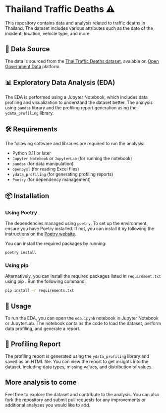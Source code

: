 # Thailand Traffic Deaths ⚠️

This repository contains data and analysis related to traffic deaths in Thailand. The dataset includes various attributes such as the date of the incident, location, vehicle type, and more.

## 📄 Data Source
The data is sourced from the [Thai Traffic Deaths dataset](https://data.go.th/dataset/rtddi), avaiable on [Open Government Data](https://data.go.th/) platform.

## 📊 Exploratory Data Analysis (EDA)
The EDA is performed using a Jupyter Notebook, which includes data profiling and visualization to understand the dataset better. The analysis using `pandas` library and the profiling report generation using the `ydata_profiling` library.

## 🛠️ Requirements
The following software and libraries are required to run the analysis:

- Python 3.11 or later
- `Jupyter Notebook` or `JupyterLab` (for running the notebook)
- `pandas` (for data manipulation)
- `openpyxl` (for reading Excel files)
- `ydata_profiling` (for generating profiling reports)  
- `Poetry` (for dependency management)


## 📦 Installation
### Using Poetry
The dependencies managed using `poetry`. To set up the environment, ensure you have Poetry installed. If not, you can install it by following the instructions on the [Poetry website](https://python-poetry.org/docs/#installation).  

You can install the required packages by running:

```bash
poetry install
```
### Using pip
Alternatively, you can install the required packages listed in `requirement.txt` using pip . Run the following command:

```bash
pip install -r requirements.txt
```

## 📖 Usage

To run the EDA, you can open the `eda.ipynb` notebook in Jupyter Notebook or JupyterLab. The notebook contains the code to load the dataset, perform data profiling, and generate a report.


## 📄 Profiling Report
The profiling report is generated using the `ydata_profiling` library and saved as an HTML file. You can view the report to get insights into the dataset, including data types, missing values, and distribution of values.

## More analysis to come
Feel free to explore the dataset and contribute to the analysis. You can also fork the repository and submit pull requests for any improvements or additional analyses you would like to add. 